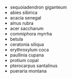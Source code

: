 - sequoiadendron giganteum
- abies sibirica
- acacia senegal
- alnus rubra
- acer saccharum
- commiphora myrrha
- betula
- ceratonia siliqua
- erythroxylum coca
- paullinia cupana
- protium copal
- pterocarpus santalinus
- pueraria montana